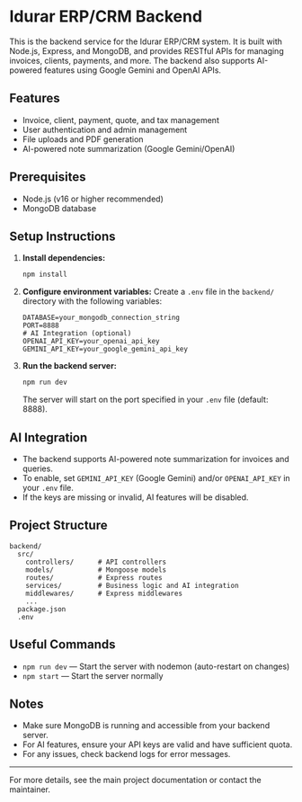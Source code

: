 # Idurar ERP/CRM Backend

This is the backend service for the Idurar ERP/CRM system. It is built with Node.js, Express, and MongoDB, and provides RESTful APIs for managing invoices, clients, payments, and more. The backend also supports AI-powered features using Google Gemini and OpenAI APIs.

## Features

- Invoice, client, payment, quote, and tax management
- User authentication and admin management
- File uploads and PDF generation
- AI-powered note summarization (Google Gemini/OpenAI)

## Prerequisites

- Node.js (v16 or higher recommended)
- MongoDB database

## Setup Instructions

1. **Install dependencies:**

   ```bash
   npm install
   ```

2. **Configure environment variables:**
   Create a `.env` file in the `backend/` directory with the following variables:

   ```env
   DATABASE=your_mongodb_connection_string
   PORT=8888
   # AI Integration (optional)
   OPENAI_API_KEY=your_openai_api_key
   GEMINI_API_KEY=your_google_gemini_api_key
   ```

3. **Run the backend server:**
   ```bash
   npm run dev
   ```
   The server will start on the port specified in your `.env` file (default: 8888).

## AI Integration

- The backend supports AI-powered note summarization for invoices and queries.
- To enable, set `GEMINI_API_KEY` (Google Gemini) and/or `OPENAI_API_KEY` in your `.env` file.
- If the keys are missing or invalid, AI features will be disabled.

## Project Structure

```
backend/
  src/
    controllers/      # API controllers
    models/           # Mongoose models
    routes/           # Express routes
    services/         # Business logic and AI integration
    middlewares/      # Express middlewares
    ...
  package.json
  .env
```

## Useful Commands

- `npm run dev` — Start the server with nodemon (auto-restart on changes)
- `npm start` — Start the server normally

## Notes

- Make sure MongoDB is running and accessible from your backend server.
- For AI features, ensure your API keys are valid and have sufficient quota.
- For any issues, check backend logs for error messages.

---

For more details, see the main project documentation or contact the maintainer.
